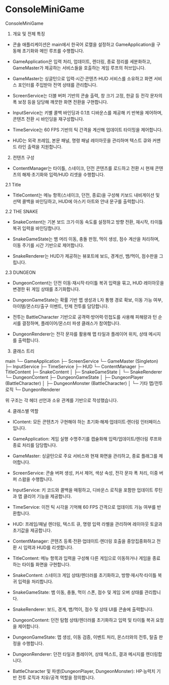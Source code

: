 # ConsoleMiniGame
ConsoleMiniGame

1. 개요 및 전체 특징
- 콘솔 애플리케이션은 main에서 한국어 로캘을 설정하고 GameApplication을 구동해 초기화와 메인 루프를 수행합니다.

- GameApplication은 입력 처리, 업데이트, 렌더링, 종료 정리를 세분화하고, GameMaster가 제공하는 서비스들을 호출하는 게임 루프의 허브입니다.

- GameMaster는 싱글턴으로 입력·시간·콘텐츠·HUD 서비스를 소유하고 화면 서비스 포인터를 주입받아 전역 상태를 관리합니다.

- ScreenService는 더블 버퍼 기반의 콘솔 출력, 창 크기 고정, 한글 등 전각 문자의 폭 보정 등을 담당해 깨끗한 화면 전환을 구현합니다.

- InputService는 키별 콜백 바인딩과 0.1초 디바운스를 제공해 키 반복을 제어하며, 콘텐츠 전환 시 바인딩을 재구성합니다.

- TimeService는 60 FPS 기반의 틱 간격을 계산해 업데이트 타이밍을 제어합니다.

- HUD는 외곽 프레임, 본문 패널, 명령 패널 레이아웃을 관리하며 텍스트 큐와 커맨드 라인 출력을 지원합니다.



2. 컨텐츠 구성
- ContentManager는 타이틀, 스네이크, 던전 콘텐츠를 로드하고 전환 시 현재 콘텐츠의 해제·초기화와 입력/HUD 리셋을 수행합니다.


2.1 Title
- TitleContent는 메뉴 항목(스네이크, 던전, 종료)을 구성해 키보드 내비게이션 및 선택 콜백을 바인딩하고, HUD에 아스키 아트와 안내 문구를 출력합니다.


2.2 THE SNAKE
-  SnakeContent는 기본 보드 크기·이동 속도를 설정하고 방향 전환, 재시작, 타이틀 복귀 입력을 바인딩합니다.

-  SnakeGameState는 뱀 머리 이동, 충돌 판정, 먹이 생성, 점수 계산을 처리하며, 이동 주기를 시간 기반으로 제어합니다.

-  SnakeRenderer는 HUD가 제공하는 뷰포트에 보드, 경계선, 뱀/먹이, 점수판을 그립니다.


2.3 DUNGEON
- DungeonContent는 던전 이동·재시작·타이틀 복귀 입력을 묶고, HUD 레이아웃을 변경한 뒤 게임 상태를 초기화합니다.

- DungeonGameState는 확률 기반 맵 생성과 L자 통행 경로 확보, 이동 가능 여부, 아이템/몬스터/출구 이벤트, 턴제 전투를 담당합니다.

- 전투는 BattleCharacter 기반으로 공격력·방어력·민첩도를 사용해 피해량과 턴 순서를 결정하며, 플레이어/몬스터 파생 클래스가 참여합니다.

- DungeonRenderer는 전각 문자를 활용해 맵 타일과 플레이어 위치, 상태 메시지를 출력합니다.



3. 클래스 트리
   
main
└─ GameApplication
   ├─ ScreenService
   └─ GameMaster (Singleton)
      ├─ InputService
      ├─ TimeService
      ├─ HUD
      └─ ContentManager
         ├─ TitleContent
         ├─ SnakeContent
         │  ├─ SnakeGameState
         │  └─ SnakeRenderer
         └─ DungeonContent
            ├─ DungeonGameState
            │  ├─ DungeonPlayer (BattleCharacter)
            │  ├─ DungeonMonster (BattleCharacter)
            │  └─ 기타 맵/전투 로직
            └─ DungeonRenderer


위 구조는 각 헤더 선언과 소유 관계를 기반으로 작성했습니다.



4. 클래스별 역할
- IContent: 모든 콘텐츠가 구현해야 하는 초기화·해제·업데이트·렌더링 인터페이스입니다.

- GameApplication: 게임 실행 수명주기를 캡슐화해 입력/업데이트/렌더링 루프와 종료 처리를 담당합니다.

- GameMaster: 싱글턴으로 주요 서비스와 현재 화면을 관리하고, 종료 플래그를 제어합니다.

- ScreenService: 콘솔 버퍼 생성, 커서 제어, 색상 속성, 전각 문자 폭 처리, 이중 버퍼 스왑을 수행합니다.

- InputService: 키 코드와 콜백을 매핑하고, 디바운스 로직을 포함한 업데이트 루틴과 맵 클리어 기능을 제공합니다.

- TimeService: 이전 틱 시각을 기억해 60 FPS 간격으로 업데이트 가능 여부를 반환합니다.

- HUD: 프레임/패널 렌더링, 텍스트 큐, 명령 입력 라벨을 관리하며 레이아웃 토글과 초기값을 제공합니다.

- ContentManager: 콘텐츠 등록·전환·업데이트·렌더링 호출을 중앙집중화하고 전환 시 입력과 HUD를 리셋합니다.

- TitleContent: 메뉴 항목과 입력을 구성해 다른 게임으로 이동하거나 게임을 종료하는 타이틀 화면을 구현합니다.

- SnakeContent: 스네이크 게임 상태/렌더러를 초기화하고, 방향·재시작·타이틀 복귀 입력을 처리합니다.

- SnakeGameState: 뱀 이동, 충돌, 먹이 스폰, 점수 및 게임 오버 상태를 관리합니다.

- SnakeRenderer: 보드, 경계, 뱀/먹이, 점수 및 상태 UI를 콘솔에 출력합니다.

- DungeonContent: 던전 탐험 상태/렌더러를 초기화하고 입력 및 타이틀 복귀 요청을 제어합니다.

- DungeonGameState: 맵 생성, 이동 검증, 이벤트 처리, 몬스터와의 전투, 탈출 판정을 수행합니다.

- DungeonRenderer: 던전 타일과 플레이어, 상태 텍스트, 결과 메시지를 렌더링합니다.

- BattleCharacter 및 파생(DungeonPlayer, DungeonMonster): HP·능력치 기반 전투 로직과 치유/공격 역할을 정의합니다.
